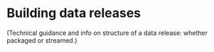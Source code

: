 Building data releases
======================

(Technical guidance and info on structure of a data release: whether packaged or streamed.)

